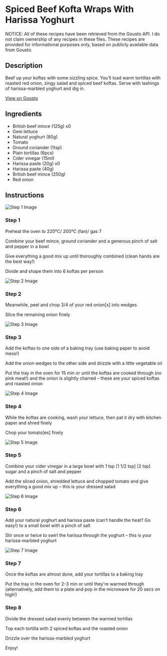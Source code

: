 # Spiced Beef Kofta Wraps With Harissa Yoghurt

NOTICE: All of these recipes have been retrieved from the Gousto API. I do not claim ownership of any recipes in these files. These recipes are provided for informational purposes only, based on publicly available data from Gousto.

## Description

Beef up your koftas with some sizzling spice. You’ll load warm tortillas with roasted red onion, zingy salad and spiced beef koftas. Serve with lashings of harissa-marbled yoghurt and dig in.

[View on Gousto](https://www.gousto.co.uk/recipes/cookbook/spiced-beef-kofta-wraps-with-harissa-yoghurt)

## Ingredients

- British beef mince (125g) x0
- Gem lettuce
- Natural yoghurt (80g)
- Tomato
- Ground coriander (1tsp)
- Plain tortillas (6pcs)
- Cider vinegar (15ml)
- Harissa paste (20g) x0
- Harissa paste (40g)
- British beef mince (250g)
- Red onion

## Instructions

![Step 1 Image](https://production-media.gousto.co.uk/cms/recipe-step-image/Step-1-copy-5-1678455213356-x200.jpg)

### Step 1

Preheat the oven to 220°C/ 200°C (fan)/ gas 7

Combine your beef mince, ground coriander and a generous pinch of salt and pepper in a bowl

Give everything a good mix up until thoroughly combined (clean hands are the best way!)

Divide and shape them into 6 koftas per person

![Step 2 Image](https://production-media.gousto.co.uk/cms/recipe-step-image/Step-2-copy-2-1678455224138-x200.jpg)

### Step 2

Meanwhile, peel and chop 3/4 of your red onion[s] into wedges

Slice the remaining onion finely

![Step 3 Image](https://production-media.gousto.co.uk/cms/recipe-step-image/Step-3-copy-1678455249770-x200.jpg)

### Step 3

Add the koftas to one side of a baking tray (use baking paper to avoid mess!)

Add the onion wedges to the other side and drizzle with a little vegetable oil

Put the tray in the oven for 15 min or until the koftas are cooked through (no pink meat!) and the onion is slightly charred – these are your spiced koftas and roasted onion

![Step 4 Image](https://production-media.gousto.co.uk/cms/recipe-step-image/Step-4-copy-1678455276394-x200.jpg)

### Step 4

While the koftas are cooking, wash your lettuce, then pat it dry with kitchen paper and shred finely

Chop your tomato[es] finely

![Step 5 Image](https://production-media.gousto.co.uk/cms/recipe-step-image/Step-5-copy-2-1678455284808-x200.jpg)

### Step 5

Combine your cider vinegar in a large bowl with 1 tsp <span class="text-purple">[1 1/2 tsp]</span><span class="text-danger"> [2 tsp]</span> sugar and a pinch of salt and pepper

Add the sliced onion, shredded lettuce and chopped tomato and give everything a good mix up – this is your dressed salad

![Step 6 Image](https://production-media.gousto.co.uk/cms/recipe-step-image/Step-6-copy-1678455299288-x200.jpg)

### Step 6

Add your natural yoghurt and harissa paste (can’t handle the heat? Go easy!) to a small bowl with a pinch of salt

Stir once or twice to swirl the harissa through the yoghurt – this is your harissa-marbled yoghurt

![Step 7 Image](https://production-media.gousto.co.uk/cms/recipe-step-image/Step-7-copy-1678455304699-x200.jpg)

### Step 7

Once the koftas are almost done, add your tortillas to a baking tray

Put the tray in the oven for 2-3 min or until they're warmed through (alternatively, add them to a plate and pop in the microwave for 20 secs on high!)

### Step 8

Divide the dressed salad evenly between the warmed tortillas

Top each tortilla with 2 spiced koftas and the roasted onion

Drizzle over the harissa-marbled yoghurt

Enjoy!

